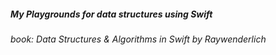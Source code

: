 ##### My Playgrounds for data structures using Swift

*book: Data Structures & Algorithms in Swift by Raywenderlich*

